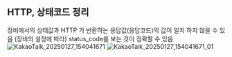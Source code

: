 ## HTTP, 상태코드 정리
장비에서의 상태값과 HTTP 가 반환하는 응답값(응답코드)의 값이 일치 하지 않을 수 있음 (장비의 설정에 따라)
status_code를 보는 것이 정확할 수 있음
![KakaoTalk_20250127_154041671](https://github.com/user-attachments/assets/cf7a36ae-2f88-4125-b14e-d1d46abdfb15)
![KakaoTalk_20250127_154041671_01](https://github.com/user-attachments/assets/1456f0b2-9e09-49f1-9471-0b661b701fcd)


